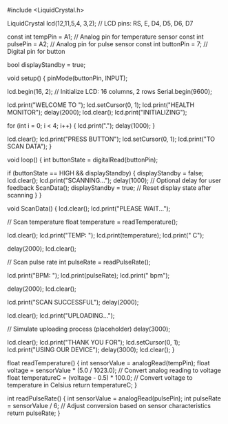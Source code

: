 #include <LiquidCrystal.h>

LiquidCrystal lcd(12,11,5,4, 3,2); // LCD pins: RS, E, D4, D5, D6, D7

const int tempPin = A1;   // Analog pin for temperature sensor
const int pulsePin = A2;  // Analog pin for pulse sensor
const int buttonPin = 7;  // Digital pin for button

bool displayStandby = true;

void setup() {
  pinMode(buttonPin, INPUT);
  
  lcd.begin(16, 2);   // Initialize LCD: 16 columns, 2 rows
  Serial.begin(9600);
  
  lcd.print("WELCOME TO ");
  lcd.setCursor(0, 1);
  lcd.print("HEALTH MONITOR");
  delay(2000);
  lcd.clear();
  lcd.print("INITIALIZING");
  
  for (int i = 0; i < 4; i++) {
    lcd.print(".");
    delay(1000);
  } 
  
  lcd.clear();
  lcd.print("PRESS BUTTON");
  lcd.setCursor(0, 1);
  lcd.print("TO SCAN DATA");
}

void loop() {
  int buttonState = digitalRead(buttonPin);
  
  if (buttonState == HIGH && displayStandby) {
    displayStandby = false;
    lcd.clear();
    lcd.print("SCANNING...");
    delay(1000); // Optional delay for user feedback
    ScanData();
    displayStandby = true; // Reset display state after scanning
  }
}

void ScanData() {
  lcd.clear();
  lcd.print("PLEASE WAIT...");
  
  // Scan temperature
  float temperature = readTemperature();
  
  lcd.clear();
  lcd.print("TEMP: ");
  lcd.print(temperature);
  lcd.print(" C");
  
  delay(2000);
  lcd.clear();
  
  // Scan pulse rate
  int pulseRate = readPulseRate();
  
  lcd.print("BPM: ");
  lcd.print(pulseRate);
  lcd.print(" bpm");
  
  delay(2000);
  lcd.clear();
  
  lcd.print("SCAN SUCCESSFUL");
  delay(2000);
  
  lcd.clear();
  lcd.print("UPLOADING...");
  
  // Simulate uploading process (placeholder)
  delay(3000);
  
  lcd.clear();
  lcd.print("THANK YOU FOR");
  lcd.setCursor(0, 1);
  lcd.print("USING OUR DEVICE");
  delay(3000);
  lcd.clear();
}

float readTemperature() {
  int sensorValue = analogRead(tempPin);
  float voltage = sensorValue * (5.0 / 1023.0); // Convert analog reading to voltage
  float temperatureC = (voltage - 0.5) * 100.0; // Convert voltage to temperature in Celsius
  return temperatureC;
}

int readPulseRate() {
  int sensorValue = analogRead(pulsePin);
  int pulseRate = sensorValue / 6; // Adjust conversion based on sensor characteristics
  return pulseRate;
}